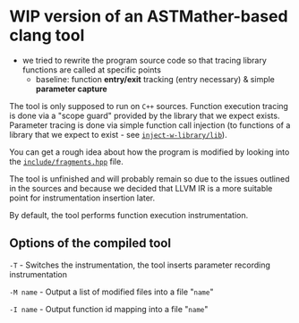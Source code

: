 # WIP version of an ASTMather-based clang tool

* we tried to rewrite the program source code so that tracing library functions are called at specific points
    * baseline: function **entry/exit** tracking (entry necessary) & simple **parameter capture**

The tool is only supposed to run on `C++` sources. Function execution tracing is done via a "scope guard" provided by the library that we expect exists. Parameter tracing is done via simple function call injection (to functions of a library that we expect to exist - see [`inject-w-library/lib`](../../../inject-w-library/lib/)).

You can get a rough idea about how the program is modified by looking into the [`include/fragments.hpp`](./include/fragments.hpp) file. 

The tool is unfinished and will probably remain so due to the issues outlined in the sources and because we decided that LLVM IR is a more suitable point for instrumentation insertion later.

By default, the tool performs function execution instrumentation.

## Options of the compiled tool

`-T` - Switches the instrumentation, the tool inserts parameter recording instrumentation

`-M name` - Output a list of modified files into a file "`name`"

`-I name` - Output function id mapping into a file "`name`"
